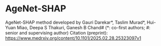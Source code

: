 # AgeNet-SHAP
AgeNet-SHAP method developed by Gauri Darekar*, Taslim Murad*, Hui-Yuan Miao, Deepa S Thakuri, Ganesh B Chand# (*: co-first authors; #: senior and supervising author)
Citation (preprint): https://www.medrxiv.org/content/10.1101/2025.02.28.25323097v1
